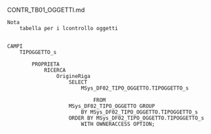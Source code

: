 CONTR_TB01_OGGETTI.md

	Nota
		tabella per i lcontrollo oggetti


	CAMPI
		TIPOGGETTO_s

			PROPRIETA
				RICERCA
					OrigineRiga
						SELECT 
							MSys_DF02_TIPO_OGGETTO.TIPOGGETTO_s 
						
								FROM 
						MSys_DF02_TIPO_OGGETTO GROUP 
							BY MSys_DF02_TIPO_OGGETTO.TIPOGGETTO_s 
						ORDER BY MSys_DF02_TIPO_OGGETTO.TIPOGGETTO_s 
							WITH OWNERACCESS OPTION; 